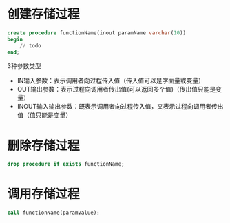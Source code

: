 # 创建存储过程

```sql
create procedure functionName(inout paramName varchar(10))
begin
    // todo
end;
```

3种参数类型

- IN输入参数：表示调用者向过程传入值（传入值可以是字面量或变量）
- OUT输出参数：表示过程向调用者传出值(可以返回多个值)（传出值只能是变量）
- INOUT输入输出参数：既表示调用者向过程传入值，又表示过程向调用者传出值（值只能是变量）

# 删除存储过程

```sql
drop procedure if exists functionName;
```

# 调用存储过程

```sql
call functionName(paramValue);
```
